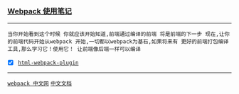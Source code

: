 ### [Webpack 使用笔记](#top) <b id="top"></b>

----
`当你开始看到这个时候 你就应该开始知道,前端通过编译的前端 将是前端的下一步 现在,让你的前端代码开始从webpack 开始,一切都以webpack为基石,如果将来有
更好的前端打包编译工具,那么学习它！使用它！ 让前端像后端一样可以编译`

- [x] [`html-webpack-plugin`](https://www.cnblogs.com/wonyun/p/6030090.html)

----
[`webpack 中文网`](https://www.webpackjs.com/)  [`中文文档`](https://www.webpackjs.com/concepts/)
